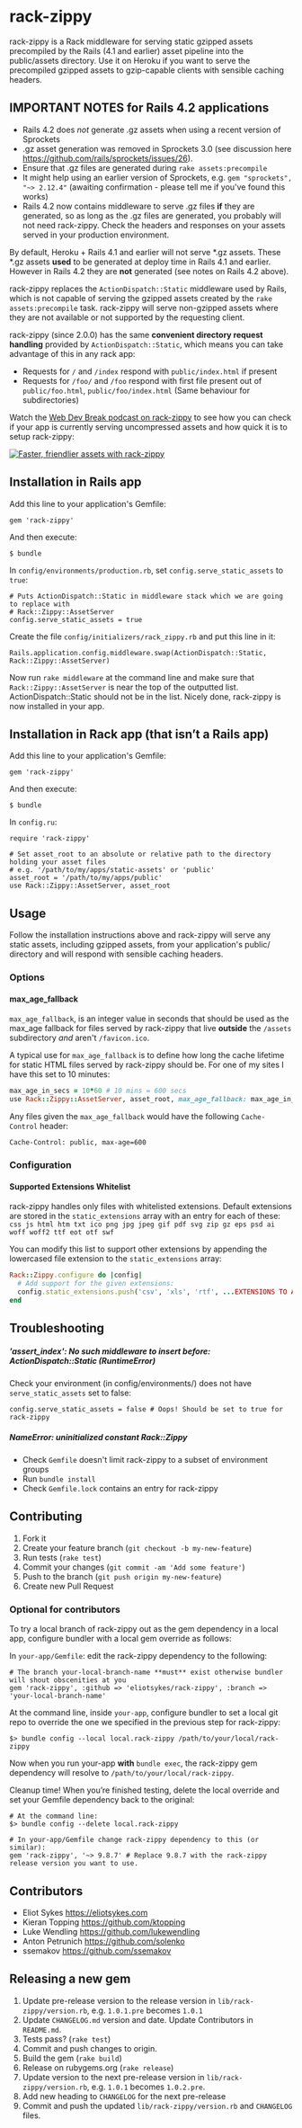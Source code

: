 # rack-zippy

rack-zippy is a Rack middleware for serving static gzipped assets precompiled by the Rails (4.1 and earlier) asset pipeline into the public/assets directory. Use it on Heroku if you want to serve the precompiled gzipped assets to gzip-capable clients with sensible caching headers.

## IMPORTANT NOTES for Rails 4.2 applications
- Rails 4.2 does *not* generate .gz assets when using a recent version of Sprockets
- .gz asset generation was removed in Sprockets 3.0 (see discussion here https://github.com/rails/sprockets/issues/26).
- Ensure that .gz files are generated during `rake assets:precompile`
- It might help using an earlier version of Sprockets, e.g. `gem "sprockets", "~> 2.12.4"` (awaiting confirmation - please tell me if you've found this works)
- Rails 4.2 now contains middleware to serve .gz files **if** they are generated, so as long as the .gz files are generated, you probably will not need rack-zippy. Check the headers and responses on your assets served in your production environment.

By default, Heroku + Rails 4.1 and earlier will not serve *.gz assets. These *.gz assets **used** to be generated at deploy time in Rails 4.1 and earlier. However in Rails 4.2 they are **not** generated (see notes on Rails 4.2 above).

rack-zippy replaces the `ActionDispatch::Static` middleware used by Rails, which is not capable of serving the gzipped assets created by
the `rake assets:precompile` task. rack-zippy will serve non-gzipped assets where they are not available or not supported by the
requesting client.

rack-zippy (since 2.0.0) has the same **convenient directory request handling** provided by `ActionDispatch::Static`, which means you can take advantage of this in any rack app:

- Requests for `/` and `/index` respond with `public/index.html` if present
- Requests for `/foo/` and `/foo` respond with first file present out of `public/foo.html`, `public/foo/index.html` (Same behaviour for subdirectories)

Watch the [Web Dev Break podcast on rack-zippy](http://www.webdevbreak.com/specials/rack-zippy "Faster, friendlier assets with rack-zippy") to see how you can check if your app
is currently serving uncompressed assets and how quick it is to setup rack-zippy:

[ ![Faster, friendlier assets with rack-zippy](/video-player.png "Faster, friendlier assets with rack-zippy") ](http://www.webdevbreak.com/specials/rack-zippy "Faster, friendlier assets with rack-zippy")

## Installation in Rails app

Add this line to your application's Gemfile:

    gem 'rack-zippy'

And then execute:

    $ bundle
    
In `config/environments/production.rb`, set `config.serve_static_assets` to `true`:

    # Puts ActionDispatch::Static in middleware stack which we are going to replace with
    # Rack::Zippy::AssetServer
    config.serve_static_assets = true

Create the file `config/initializers/rack_zippy.rb` and put this line in it:

    Rails.application.config.middleware.swap(ActionDispatch::Static, Rack::Zippy::AssetServer)

Now run `rake middleware` at the command line and make sure that `Rack::Zippy::AssetServer` is near the top of the outputted list. ActionDispatch::Static should not be in the list. Nicely done, rack-zippy is now installed in your app.

## Installation in Rack app (that isn’t a Rails app)

Add this line to your application's Gemfile:

    gem 'rack-zippy'

And then execute:

    $ bundle

In `config.ru`:

    require 'rack-zippy'

    # Set asset_root to an absolute or relative path to the directory holding your asset files
    # e.g. '/path/to/my/apps/static-assets' or 'public'
    asset_root = '/path/to/my/apps/public'
    use Rack::Zippy::AssetServer, asset_root


## Usage

Follow the installation instructions above and rack-zippy will serve any static assets, including gzipped assets, from your
application's public/ directory and will respond with sensible caching headers.

### Options

#### max_age_fallback

`max_age_fallback`, is an integer value in seconds that should be used as the max_age fallback for files served by rack-zippy that live **outside** the `/assets` subdirectory *and* aren't `/favicon.ico`.

A typical use for `max_age_fallback` is to define how long the cache lifetime for static HTML files served by rack-zippy should be. For one of my sites I have this set to 10 minutes:

```ruby
max_age_in_secs = 10*60 # 10 mins = 600 secs
use Rack::Zippy::AssetServer, asset_root, max_age_fallback: max_age_in_secs
```

Any files given the `max_age_fallback` would have the following `Cache-Control` header:

```
Cache-Control: public, max-age=600
```

### Configuration

#### Supported Extensions Whitelist

rack-zippy handles only files with whitelisted extensions. Default extensions are stored in the `static_extensions` array with an entry for each of these: 
`css js html htm txt ico png jpg jpeg gif pdf svg zip gz eps psd ai woff woff2 ttf eot otf swf`

You can modify this list to support other extensions by appending the lowercased file extension to the `static_extensions` array:

```ruby
Rack::Zippy.configure do |config|
  # Add support for the given extensions:
  config.static_extensions.push('csv', 'xls', 'rtf', ...EXTENSIONS TO ADD...)
end
```

## Troubleshooting

##### 'assert_index': No such middleware to insert before: ActionDispatch::Static (RuntimeError)

Check your environment (in config/environments/) does not have `serve_static_assets` set to false:

    config.serve_static_assets = false # Oops! Should be set to true for rack-zippy

##### NameError: uninitialized constant Rack::Zippy

- Check `Gemfile` doesn't limit rack-zippy to a subset of environment groups
- Run `bundle install`
- Check `Gemfile.lock` contains an entry for rack-zippy


## Contributing

1. Fork it
2. Create your feature branch (`git checkout -b my-new-feature`)
3. Run tests (`rake test`)
4. Commit your changes (`git commit -am 'Add some feature'`)
5. Push to the branch (`git push origin my-new-feature`)
6. Create new Pull Request

### Optional for contributors
To try a local branch of rack-zippy out as the gem dependency in a local app, configure bundler with a local gem
override as follows:

In `your-app/Gemfile`: edit the rack-zippy dependency to the following:

    # The branch your-local-branch-name **must** exist otherwise bundler will shout obscenities at you
    gem 'rack-zippy', :github => 'eliotsykes/rack-zippy', :branch => 'your-local-branch-name'

At the command line, inside `your-app`, configure bundler to set a local git repo to override the one we specified in the previous step for rack-zippy:

    $> bundle config --local local.rack-zippy /path/to/your/local/rack-zippy

Now when you run your-app **with** `bundle exec`, the rack-zippy gem dependency will resolve to `/path/to/your/local/rack-zippy`.

Cleanup time! When you’re finished testing, delete the local override and set your Gemfile dependency back to the original:

    # At the command line:
    $> bundle config --delete local.rack-zippy

    # In your-app/Gemfile change rack-zippy dependency to this (or similar):
    gem 'rack-zippy', '~> 9.8.7' # Replace 9.8.7 with the rack-zippy release version you want to use.



## Contributors

- Eliot Sykes https://eliotsykes.com
- Kieran Topping https://github.com/ktopping
- Luke Wendling https://github.com/lukewendling
- Anton Petrunich https://github.com/solenko
- ssemakov https://github.com/ssemakov

## Releasing a new gem

1. Update pre-release version to the release version in `lib/rack-zippy/version.rb`, e.g. `1.0.1.pre` becomes `1.0.1`
2. Update `CHANGELOG.md` version and date. Update Contributors in `README.md`.
3. Tests pass? (`rake test`)
4. Commit and push changes to origin.
4. Build the gem (`rake build`)
5. Release on rubygems.org (`rake release`)
6. Update version to the next pre-release version in `lib/rack-zippy/version.rb`, e.g. `1.0.1` becomes `1.0.2.pre`.
7. Add new heading to `CHANGELOG` for the next pre-release
8. Commit and push the updated `lib/rack-zippy/version.rb` and `CHANGELOG` files.

